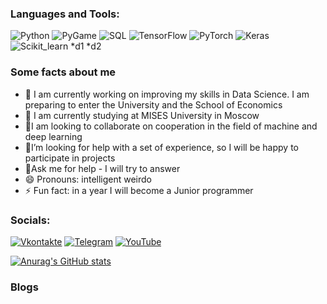 
### Languages and Tools:

![Python](https://img.shields.io/badge/-Python-610061?style=for-the-badge&logo=python&logoColor=47C5FB)
![PyGame](https://img.shields.io/badge/-PyGame-610061?style=for-the-badge&logo=WeGame&logoColor=097CDB)
![SQL](https://img.shields.io/badge/-SQL-610061?style=for-the-badge&logo=MySQL&logoColor=F8C52C)
![TensorFlow](https://img.shields.io/badge/-TensorFlow-610061?style=for-the-badge&logo=tensorflow&logoColor=F88C00)
![PyTorch](https://img.shields.io/badge/-PyTorch-610061?style=for-the-badge&logo=PyTorch&logoColor=E9D54D)
![Keras](https://img.shields.io/badge/-Keras-610061?style=for-the-badge&logo=Keras&logoColor=E9D54D)
![Scikit_learn](https://img.shields.io/badge/-Scikit_learn-610061?style=for-the-badge&logo=Scikitlearn&logoColor=E9D54D)
*d1
*d2



### Some facts about me
- 🔭 I am currently working on improving my skills in Data Science. I am preparing to enter the University and the School of Economics
- 🌱 I am currently studying at MISES University in Moscow
- 👯I am looking to collaborate on cooperation in the field of machine and deep learning
- 🤔I’m looking for help with a set of experience, so I will be happy to participate in projects
- 💬Ask me for help - I will try to answer 
- 😄 Pronouns: intelligent weirdo
- ⚡ Fun fact: in a year I will become a Junior programmer

### Socials:

[![Vkontakte](https://img.shields.io/badge/-Vkontakte-090909?style=for-the-badge&logo=Vk&logoColor=4F7DB3)](https://vk.com/id428408665)
[![Telegram](https://img.shields.io/badge/-Telegram-090909?style=for-the-badge&logo=telegram&logoColor=27A0D9)](https://t.me/malinin_danila)
[![YouTube](https://img.shields.io/badge/-YouTube-090909?style=for-the-badge&logo=YouTube&logoColor=FF0000)](https://www.youtube.com/@bumbum3229)

[![Anurag's GitHub stats](https://github-readme-stats.vercel.app/api?username=MALINAYAGODA)](https://github.com/anuraghazra/github-readme-stats)

### Blogs
<!-- YOUTUBE:START -->
<!-- YOUTUBE:END -->

